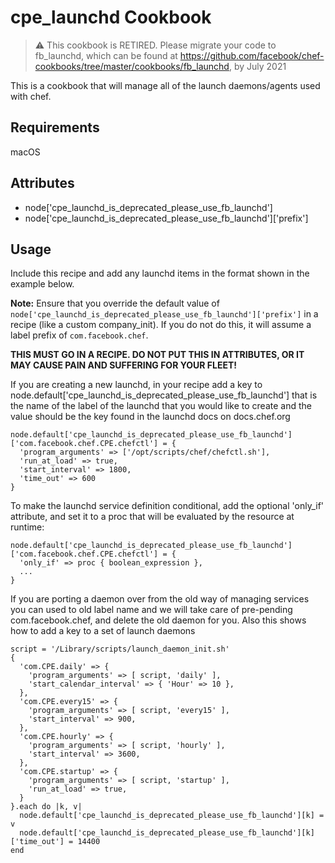 cpe_launchd Cookbook
====================
> :warning: This cookbook is RETIRED. Please migrate your code to fb_launchd,
which can be found at https://github.com/facebook/chef-cookbooks/tree/master/cookbooks/fb_launchd,
by July 2021

This is a cookbook that will manage all of the launch daemons/agents used with
chef.

Requirements
------------
macOS

Attributes
----------
* node['cpe_launchd_is_deprecated_please_use_fb_launchd']
* node['cpe_launchd_is_deprecated_please_use_fb_launchd']['prefix']

Usage
-----
Include this recipe and add any launchd items in the format shown in the
example below.

**Note:** Ensure that you override the default value of
`node['cpe_launchd_is_deprecated_please_use_fb_launchd']['prefix']`
in a recipe (like a custom company_init). If you do not do this, it will assume
a label prefix of `com.facebook.chef`.

**THIS MUST GO IN A RECIPE. DO NOT PUT THIS IN ATTRIBUTES, OR IT MAY CAUSE PAIN
AND SUFFERING FOR YOUR FLEET!**

If you are creating a new launchd, in your recipe add a key to
node.default['cpe_launchd_is_deprecated_please_use_fb_launchd'] that is the
name of the label of the launchd that you would like to create and the value
should be the key found in the launchd
docs on docs.chef.org

```
node.default['cpe_launchd_is_deprecated_please_use_fb_launchd']['com.facebook.chef.CPE.chefctl'] = {
  'program_arguments' => ['/opt/scripts/chef/chefctl.sh'],
  'run_at_load' => true,
  'start_interval' => 1800,
  'time_out' => 600
}
```

To make the launchd service definition conditional, add the optional 'only_if'
attribute, and set it to a proc that will be evaluated by the resource at
runtime:

```
node.default['cpe_launchd_is_deprecated_please_use_fb_launchd']['com.facebook.chef.CPE.chefctl'] = {
  'only_if' => proc { boolean_expression },
  ...
}
```

If you are porting a daemon over from the old way of managing services you can
used to old label name and we will take care of pre-pending com.facebook.chef,
and delete the old daemon for you. Also this shows how to add a key to a set of
launch daemons

```
script = '/Library/scripts/launch_daemon_init.sh'
{
  'com.CPE.daily' => {
    'program_arguments' => [ script, 'daily' ],
    'start_calendar_interval' => { 'Hour' => 10 },
  },
  'com.CPE.every15' => {
    'program_arguments' => [ script, 'every15' ],
    'start_interval' => 900,
  },
  'com.CPE.hourly' => {
    'program_arguments' => [ script, 'hourly' ],
    'start_interval' => 3600,
  },
  'com.CPE.startup' => {
    'program_arguments' => [ script, 'startup' ],
    'run_at_load' => true,
  }
}.each do |k, v|
  node.default['cpe_launchd_is_deprecated_please_use_fb_launchd'][k] = v
  node.default['cpe_launchd_is_deprecated_please_use_fb_launchd'][k]['time_out'] = 14400
end
```
